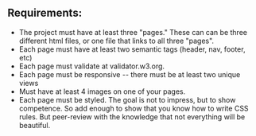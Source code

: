 ## Requirements:
- The project  must have at least three "pages." These can can be three different html files, or one file that links to all three "pages".
- Each page must have at least two semantic tags (header, nav, footer, etc)
- Each page must validate at validator.w3.org.
- Each page must be responsive -- there must be at least two unique views
- Must have at least 4 images on one of your pages.
- Each page must be styled. The goal is not to impress, but to show competence. So add enough to show that you know how to write CSS rules. But peer-review with the knowledge that not everything will be beautiful.